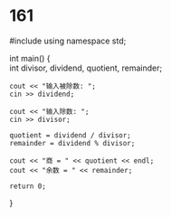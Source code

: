 # 161
#include <iostream>
using namespace std;
 
int main()
{    
    int divisor, dividend, quotient, remainder;
 
    cout << "输入被除数: ";
    cin >> dividend;
 
    cout << "输入除数: ";
    cin >> divisor;
 
    quotient = dividend / divisor;
    remainder = dividend % divisor;
 
    cout << "商 = " << quotient << endl;
    cout << "余数 = " << remainder;
 
    return 0;
}
